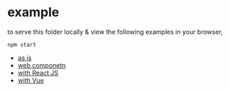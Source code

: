 # example

to serve this folder locally & view the following examples in your browser,

    npm start

- [as is](./vanilla.html)
- [web componetn](./web-component)
- [with React JS](./react-example.html)
- [with Vue](./vue-example.html)


